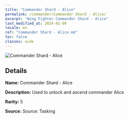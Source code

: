 ```yaml
---
title: "Commander Shard - Alice"
permalink: /commander/Commander Shard - Alice/
excerpt: "Wing Fighter Commander Shard - Alice"
last_modified_at: 2024-01-09
locale: en
ref: "Commander Shard - Alice.md"
toc: false
classes: wide
---
```



 ![Commander Shard - Alice](/images/commander/actor_debris_3_zbsx_img11.png)

## Details

 **Name:** Commander Shard - Alice 

 **Description:** Used to unlock and ascend commander Alice 

 **Rarity:** 5 

 **Source:** Source: Tasking 


